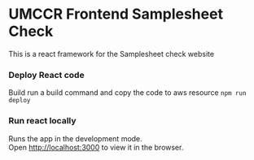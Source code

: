 # UMCCR Frontend Samplesheet Check 

This is a react framework for the Samplesheet check website

### Deploy React code

Build run a build command and copy the code to aws resource
`npm run deploy`


### Run react locally

Runs the app in the development mode.\
Open [http://localhost:3000](http://localhost:3000) to view it in the browser.
